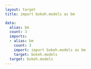 ```yaml
---
layout: target
title: import bokeh.models as bm

data:
  alias: bm
  count: 3
  imports:
  - alias: bm
    count: 3
    import: import bokeh.models as bm
    target: bokeh.models
  target: bokeh.models
---
```

